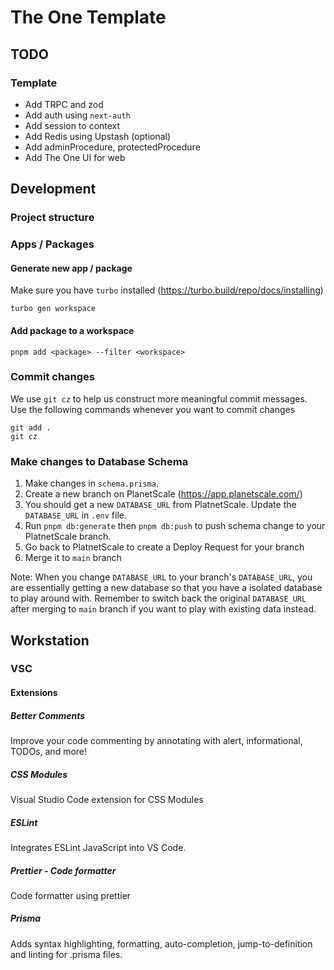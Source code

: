 # The One Template

## TODO

### Template

- Add TRPC and zod
- Add auth using `next-auth`
- Add session to context
- Add Redis using Upstash (optional)
- Add adminProcedure, protectedProcedure
- Add The One UI for web

## Development

### Project structure

### Apps / Packages

#### Generate new app / package

Make sure you have `turbo` installed (https://turbo.build/repo/docs/installing)

```
turbo gen workspace
```

#### Add package to a workspace

```
pnpm add <package> --filter <workspace>
```

### Commit changes

We use `git cz` to help us construct more meaningful commit messages.
Use the following commands whenever you want to commit changes

```
git add .
git cz
```

### Make changes to Database Schema

1. Make changes in `schema.prisma`.
2. Create a new branch on PlanetScale (https://app.planetscale.com/)
3. You should get a new `DATABASE_URL` from PlatnetScale. Update the `DATABASE_URL` in `.env` file.
4. Run `pnpm db:generate` then `pnpm db:push` to push schema change to your PlatnetScale branch.
5. Go back to PlatnetScale to create a Deploy Request for your branch
6. Merge it to `main` branch

Note: When you change `DATABASE_URL` to your branch's `DATABASE_URL`, you are essentially getting a new database so that you have a isolated database to play around with. Remember to switch back the original `DATABASE_URL` after merging to `main` branch if you want to play with existing data instead.

## Workstation

### VSC

#### Extensions

##### Better Comments

Improve your code commenting by annotating with alert, informational, TODOs, and more!

##### CSS Modules

Visual Studio Code extension for CSS Modules

##### ESLint

Integrates ESLint JavaScript into VS Code.

##### Prettier - Code formatter

Code formatter using prettier

##### Prisma

Adds syntax highlighting, formatting, auto-completion, jump-to-definition and linting for .prisma files.
